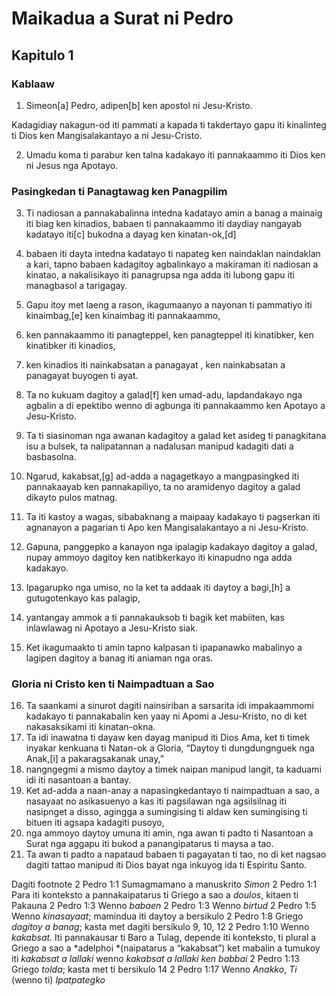 Maikadua a Surat ni Pedro
=========================

Kapitulo 1
----------

### Kablaaw

1. Simeon[a] Pedro, adipen[b] ken apostol ni Jesu-Kristo.

Kadagidiay nakagun-od iti pammati a kapada ti takdertayo gapu iti kinalinteg ti Dios ken Mangisalakantayo a ni Jesu-Cristo.

2. Umadu koma ti parabur ken talna kadakayo iti pannakaammo iti Dios ken ni Jesus nga Apotayo.

### Pasingkedan ti Panagtawag ken Panagpilim

3. Ti nadiosan a pannakabalinna intedna kadatayo amin a banag a mainaig iti biag ken kinadios, babaen ti pannakaammo iti daydiay nangayab kadatayo iti[c] bukodna a dayag ken kinatan-ok,[d]
4. babaen iti dayta intedna kadatayo ti napateg ken naindaklan naindaklan a kari, tapno babaen kadagitoy agbalinkayo a makiraman iti nadiosan a kinatao, a nakalisikayo iti panagrupsa nga adda iti lubong gapu iti managbasol a tarigagay.
5. Gapu itoy met laeng a rason, ikagumaanyo a nayonan ti pammatiyo iti kinaimbag,[e] ken kinaimbag iti pannakaammo,
6. ken pannakaammo iti panagteppel, ken panagteppel iti kinatibker, ken kinatibker iti kinadios,
7. ken kinadios iti nainkabsatan a panagayat , ken nainkabsatan a panagayat buyogen ti ayat.
8. Ta no kukuam dagitoy a galad[f] ken umad-adu, lapdandakayo nga agbalin a di epektibo wenno di agbunga iti pannakaammo ken Apotayo a Jesu-Kristo.
9. Ta ti siasinoman nga awanan kadagitoy a galad ket asideg ti panagkitana isu a bulsek, ta nalipatannan a nadalusan manipud kadagiti dati a basbasolna.
10. Ngarud, kakabsat,[g] ad-adda a nagagetkayo a mangpasingked iti pannakaayab ken pannakapiliyo, ta no aramidenyo dagitoy a galad dikayto pulos matnag.
11. Ta iti kastoy a wagas, sibabaknang a maipaay kadakayo ti pagserkan iti agnanayon a pagarian ti Apo ken Mangisalakantayo a ni Jesu-Kristo.

12. Gapuna, panggepko a kanayon nga ipalagip kadakayo dagitoy a galad, nupay ammoyo dagitoy ken natibkerkayo iti kinapudno nga adda kadakayo.
13. Ipagarupko nga umiso, no la ket ta addaak iti daytoy a bagi,[h] a gutugotenkayo kas palagip,
14. yantangay ammok a ti pannakauksob ti bagik ket mabiiten, kas inlawlawag ni Apotayo a Jesu-Kristo siak.
15. Ket ikagumaakto ti amin tapno kalpasan ti ipapanawko mabalinyo a lagipen dagitoy a banag iti aniaman nga oras.

### Gloria ni Cristo ken ti Naimpadtuan a Sao

16. Ta saankami a sinurot dagiti nainsiriban a sarsarita idi impakaammomi kadakayo ti pannakabalin ken yaay ni Apomi a Jesu-Kristo, no di ket nakasaksikami iti kinatan-okna.
17. Ta idi inawatna ti dayaw ken dayag manipud iti Dios Ama, ket ti timek inyakar kenkuana ti Natan-ok a Gloria, “Daytoy ti dungdungnguek nga Anak,[i] a pakaragsakanak unay,”
18. nangngegmi a mismo daytoy a timek naipan manipud langit, ta kaduami idi iti nasantoan a bantay.
19. Ket ad-adda a naan-anay a napasingkedantayo ti naimpadtuan a sao, a nasayaat no asikasuenyo a kas iti pagsilawan nga agsilsilnag iti nasipnget a disso, agingga a sumingising ti aldaw ken sumingising ti bituen iti agsapa kadagiti pusoyo,
20. nga ammoyo daytoy umuna iti amin, nga awan ti padto ti Nasantoan a Surat nga aggapu iti bukod a panangipatarus ti maysa a tao.
21. Ta awan ti padto a napataud babaen ti pagayatan ti tao, no di ket nagsao dagiti tattao manipud iti Dios bayat nga inkuyog ida ti Espiritu Santo.

Dagiti footnote
2 Pedro 1:1 Sumagmamano a manuskrito *Simon*
2 Pedro 1:1 Para iti konteksto a pannakaipatarus ti Griego a sao a *doulos*, kitaen ti Pakauna
2 Pedro 1:3 Wenno *babaen*
2 Pedro 1:3 Wenno *birtud*
2 Pedro 1:5 Wenno *kinasayaat*; mamindua iti daytoy a bersikulo
2 Pedro 1:8 Griego *dagitoy a banag*; kasta met dagiti bersikulo 9, 10, 12
2 Pedro 1:10 Wenno *kakabsat*. Iti pannakausar ti Baro a Tulag, depende iti konteksto, ti plural a Griego a sao a *adelphoi *(naipatarus a “kakabsat”) ket mabalin a tumukoy iti *kakabsat a lallaki* wenno *kakabsat a lallaki ken babbai*
2 Pedro 1:13 Griego *tolda*; kasta met ti bersikulo 14
2 Pedro 1:17 Wenno *Anakko*, *Ti* (wenno ti) *Ipatpategko*
